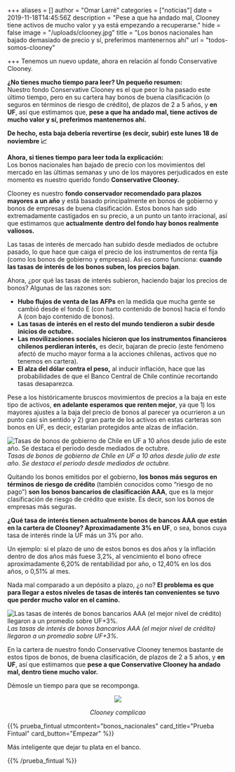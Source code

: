 +++
aliases = []
author = "Omar Larré"
categories = ["noticias"]
date = 2019-11-18T14:45:56Z
description = "Pese a que ha andado mal, Clooney tiene activos de mucho valor y ya está empezando a recuperarse."
hide = false
image = "/uploads/clooney.jpg"
title = "Los bonos nacionales han bajado demasiado de precio y sí, preferimos mantenernos ahí"
url = "todos-somos-clooney"

+++
Tenemos un nuevo update, ahora en relación al fondo Conservative Clooney.

**¿No tienes mucho tiempo para leer? Un pequeño resumen:**  
Nuestro fondo Conservative Clooney es el que peor lo ha pasado este último tiempo, pero en su cartera hay bonos de buena clasificación (o seguros en términos de riesgo de crédito), de plazos de 2 a 5 años, y **en UF**, así que estimamos que, **pese a que ha andado mal, tiene activos de mucho valor y sí, preferimos mantenernos ahí.**

**De hecho, esta baja debería revertirse (es decir, subir) este lunes 18 de noviembre 📈**

**Ahora, si tienes tiempo para leer toda la explicación:**  
Los bonos nacionales han bajado de precio con los movimientos del mercado en las últimas semanas y uno de los mayores perjudicados en este momento es nuestro querido fondo **Conservative Clooney.**

Clooney es nuestro **fondo conservador recomendado para plazos mayores a un año** y está basado principalmente en bonos de gobierno y bonos de empresas de buena clasificación. Estos bonos han sido extremadamente castigados en su precio, a un punto un tanto irracional, así que estimamos que **actualmente** **dentro del fondo hay bonos realmente valiosos.**

Las tasas de interés de mercado han subido desde mediados de octubre pasado, lo que hace que caiga el precio de los instrumentos de renta fija (como los bonos de gobierno y empresas). Así es como funciona: **cuando las tasas de interés de los bonos suben, los precios bajan**.

Ahora, ¿por qué las tasas de interés subieron, haciendo bajar los precios de bonos? Algunas de las razones son:

* **Hubo flujos de venta de las AFPs** en la medida que mucha gente se cambió desde el fondo E (con harto contenido de bonos) hacia el fondo A (con bajo contenido de bonos).
* **Las tasas de interés en el resto del mundo tendieron a subir desde inicios de octubre.**
* **Las movilizaciones sociales hicieron que los instrumentos financieros chilenos perdieran interés,** es decir, bajaran de precio (este fenómeno afectó de mucho mayor forma a la acciones chilenas, activos que no tenemos en cartera).
* **El alza del dólar contra el peso,** al inducir inflación, hace que las probabilidades de que el Banco Central de Chile continúe recortando tasas desaparezca.

Pese a los históricamente bruscos movimientos de precios a la baja en este tipo de activos, **en adelante esperamos que renten mejor**, ya que 1) los mayores ajustes a la baja del precio de bonos al parecer ya ocurrieron a un punto casi sin sentido y 2) gran parte de los activos en estas carteras son bonos en UF, es decir, estarían protegidos ante alzas de inflación.

​![Tasas de bonos de gobierno de Chile en UF a 10 años desde julio de este año. Se destaca el periodo desde mediados de octubre.](/uploads/BCU.png)_Tasas de bonos de gobierno de Chile en UF a 10 años desde julio de este año. Se destaca el periodo desde mediados de octubre._

Quitando los bonos emitidos por el gobierno, **los bonos más seguros en términos de riesgo de crédito** (también conocidos como “riesgo de no pago”) **son los bonos bancarios de clasificación AAA**, que es la mejor clasificación de riesgo de crédito que existe. Es decir, son los bonos de empresas más seguras.

**¿Qué tasa de interés tienen actualmente bonos de bancos AAA que están en la cartera de Clooney? Aproximadamente 3% en UF**, o sea, bonos cuya tasa de interés rinde la UF más un 3% por año.

Un ejemplo: si el plazo de uno de estos bonos es dos años y la inflación dentro de dos años más fuese 3,2%, al vencimiento el bono ofrece aproximadamente 6,20% de rentabilidad por año, o 12,40% en los dos años, o 0,51% al mes.

Nada mal comparado a un depósito a plazo, ¿o no? **El problema es que para llegar a estos niveles de tasas de interés tan convenientes se tuvo que perder mucho valor en el camino.**

![Las tasas de interés de bonos bancarios AAA (el mejor nivel de crédito) llegaron a un promedio sobre UF+3%.](/uploads/tasadeinteres.png)_Las tasas de interés de bonos bancarios AAA (el mejor nivel de crédito) llegaron a un promedio sobre UF+3%._

En la cartera de nuestro fondo Conservative Clooney tenemos bastante de estos tipos de bonos, de buena clasificación, de plazos de 2 a 5 años, y **en UF**, así que estimamos que **pese a que Conservative Clooney ha andado mal, dentro tiene mucho valor.**

Démosle un tiempo para que se recomponga.

<div style="text-align:center">

<figure>

<img src="/uploads/clooney.gif">

<em> Clooney complicao </em>

</figure>

</div>

{{% prueba_fintual
utmcontent="bonos_nacionales"
card_title="Prueba Fintual"
card_button="Empezar" %}}

Más inteligente que dejar tu plata en el banco.

{{% /prueba_fintual %}}

​